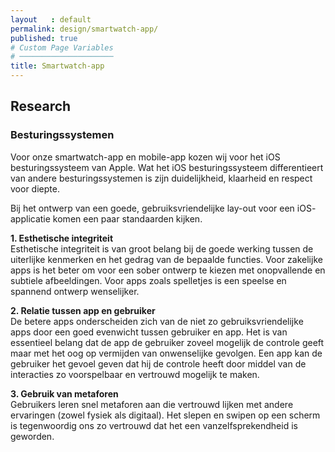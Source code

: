 ```yaml
---
layout   : default
permalink: design/smartwatch-app/
published: true
# Custom Page Variables
# ─────────────────────
title: Smartwatch-app
---
```

## Research
### Besturingssystemen
Voor onze smartwatch-app en mobile-app kozen wij voor het iOS besturingssysteem van Apple. Wat het iOS besturingssysteem differentieert van andere besturingssystemen is zijn duidelijkheid, klaarheid en respect voor diepte.

Bij het ontwerp van een goede, gebruiksvriendelijke lay-out voor een iOS- applicatie komen een paar standaarden kijken. 

**1. Esthetische integriteit**  
Esthetische integriteit is van groot belang bij de goede werking tussen de uiterlijke kenmerken en het gedrag van de bepaalde functies. Voor zakelijke apps is het beter om voor een sober ontwerp te kiezen met onopvallende en subtiele afbeeldingen. Voor apps zoals spelletjes is een speelse en spannend ontwerp wenselijker. 

**2. Relatie tussen app en gebruiker**  
De betere apps onderscheiden zich van de niet zo gebruiksvriendelijke apps door een goed evenwicht tussen gebruiker en app.
Het is van essentieel belang dat de app de gebruiker zoveel mogelijk de controle geeft maar met het oog op vermijden van onwenselijke gevolgen. Een app kan de gebruiker het gevoel geven dat hij de controle heeft door middel van de interacties zo voorspelbaar en vertrouwd mogelijk te maken.  

**3. Gebruik van metaforen**  
Gebruikers leren snel metaforen aan die vertrouwd lijken met andere ervaringen (zowel fysiek als digitaal). Het slepen en swipen op een scherm is tegenwoordig ons zo vertrouwd dat het een vanzelfsprekendheid is geworden.  

